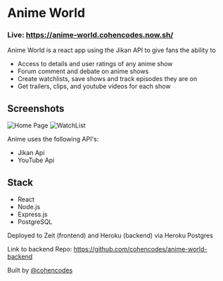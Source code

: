 # Anime World

### Live: https://anime-world.cohencodes.now.sh/

Anime World is a react app using the Jikan API to give fans the ability to

- Access to details and user ratings of any anime show
- Forum comment and debate on anime shows
- Create watchlists, save shows and track episodes they are on
- Get trailers, clips, and youtube videos for each show

## Screenshots

![Home Page](https://imgur.com/8aPUDhZ.png) ![WatchList](https://imgur.com/oZu3Loe.png)

Anime uses the following API's:

- Jikan Api
- YouTube Api

## Stack

- React
- Node.js
- Express.js
- PostgreSQL

Deployed to Zeit (frontend) and Heroku (backend) via Heroku Postgres

Link to backend Repo: https://github.com/cohencodes/anime-world-backend

Built by [@cohencodes](https://github.com/cohencodes)
